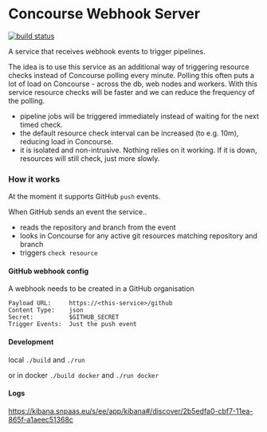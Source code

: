 # Concourse Webhook Server

<a href="https://concourse.halfpipe.io/teams/engineering-enablement/pipelines/concourse-webhook-server"><img src="http://badger.halfpipe.io/engineering-enablement/concourse-webhook-server" title="build status"></a>

A service that receives webhook events to trigger pipelines.

The idea is to use this service as an additional way of triggering resource checks instead of Concourse polling every minute. Polling this often puts a lot of load on Concourse - across the db, web nodes and workers. With this service resource checks will be faster and we can reduce the frequency of the polling.

* pipeline jobs will be triggered immediately instead of waiting for the next timed check.
* the default resource check interval can be increased (to e.g. 10m), reducing load in Concourse.
* it is isolated and non-intrusive. Nothing relies on it working. If it is down, resources will still check, just more slowly.


### How it works

At the moment it supports GitHub `push` events.

When GitHub sends an event the service..
* reads the repository and branch from the event
* looks in Concourse for any active git resources matching repository and branch
* triggers `check resource`

#### GitHub webhook config

A webhook needs to be created in a GitHub organisation
```
Payload URL:     https://<this-service>/github
Content Type:    json
Secret:          $GITHUB_SECRET
Trigger Events:  Just the push event
```


#### Development

local `./build` and `./run`

or in docker `./build docker` and `./run docker`


#### Logs

<https://kibana.snpaas.eu/s/ee/app/kibana#/discover/2b5edfa0-cbf7-11ea-865f-a1aeec51368c>
